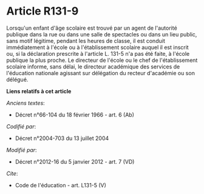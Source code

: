 # Article R131-9

Lorsqu'un enfant d'âge scolaire est trouvé par un agent de l'autorité publique dans la rue ou dans une salle de spectacles ou
dans un lieu public, sans motif légitime, pendant les heures de classe, il est conduit immédiatement à l'école ou à
l'établissement scolaire auquel il est inscrit ou, si la déclaration prescrite à l'article L. 131-5 n'a pas été faite, à
l'école publique la plus proche. Le directeur de l'école ou le chef de l'établissement scolaire informe, sans délai, le
directeur académique des services de l'éducation nationale agissant sur délégation du recteur d'académie ou son délégué.

**Liens relatifs à cet article**

_Anciens textes_:

  - Décret n°66-104 du 18 février 1966 - art. 6 (Ab)

_Codifié par_:

  - Décret n°2004-703 du 13 juillet 2004

_Modifié par_:

  - Décret n°2012-16 du 5 janvier 2012 - art. 7 (VD)

_Cite_:

  - Code de l'éducation - art. L131-5 (V)
